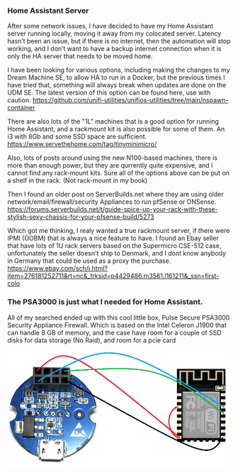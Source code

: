 ### Home Assistant Server

After some network issues, I have decided to have my Home Assistant server running locally, moving it away from my colocated server.
Latency hasn’t been an issue, but if there is no internet, then the automation will stop working, and I don’t want to have a backup internet connection when it is only the HA server that needs to be moved home.

I have been looking for various options, including making the changes to my Dream Machine SE, to allow HA to run in a Docker, but the previous times I have tried that, something will always break when updates are done on the UDM SE.
The latest version of this option can be found here, use with caution.
https://github.com/unifi-utilities/unifios-utilities/tree/main/nspawn-container

There are also lots of the "1L" machines that is a good option for running Home Assistant, and a rackmount kit is also possible for some of them.
An i3 with 8Gb and some SSD space are sufficient.  
https://www.servethehome.com/tag/tinyminimicro/

Also, lots of posts around using the new N100-based machines, there is more than enough power, but they are qurrently quite expensive, and I cannot find any rack-mount kits.
Sure all of the options above can be put on a shelf in the rack. (Not rack-mount in my book)

Then I found an older post on ServerBuilds.net where they are using older network/email/firewall/security Appliances to run pfSense or ONSense.
https://forums.serverbuilds.net/t/guide-spice-up-your-rack-with-these-stylish-sexy-chassis-for-your-pfsense-build/5273

Which got me thinking, I realy wanted a true rackmount server, if there were IPMI (OOBM) that is always a nice feature to have.
I found an Ebay seller that have lots of 1U rack servers based on the Supermicro CSE-512 case, unfortunately the seller doesn't ship to Denmark,
and I dont know anybody in Germany that could be used as a proxy the purchase.
https://www.ebay.com/sch/i.html?item=276181252711&rt=nc&_trksid=p4429486.m3561.l161211&_ssn=first-colo


### The PSA3000 is just what I needed for Home Assistant.

All of my searched ended up with this cool little box, Pulse Secure PSA3000 Security Appliance Firewall.
Which is based on the Intel Celeron J1900 that can handle 8 GB of memory, and the case have room for a couple of SSD disks for data storage (No Raid), and room for a pcie card

![PSA3000](https://raw.githubusercontent.com/SysAdminDk/EspHome/main/IR%20-%20Heating%20Meter%20Reader/images/Esp12f-IR.png)



